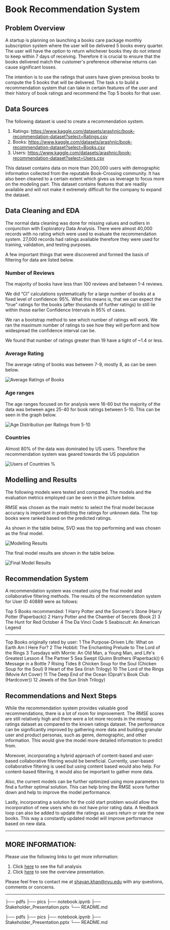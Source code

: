 # Book Recommendation System

## Problem Overview

A startup is planning on launching a books care package monthly subscription system where the user will be delivered 5 books every quarter. The user will have the option to return whichever books they do not intend to keep within 7 days of receiving. Therefore it is crucial to ensure that the books delivered match the customer's preference otherwise returns can cause significant losses.
 
The intention is to use the ratings that users have given previous books to compute the 5 books that will be delivered. The task s to build a recommendation system that can take in certain features of the user and their history of book ratings and recommend the Top 5 books for that user.

## Data Sources

The following dataset is used to create a recommendation system. 
1. Ratings: https://www.kaggle.com/datasets/arashnic/book-recommendation-dataset?select=Ratings.csv 
2. Books: https://www.kaggle.com/datasets/arashnic/book-recommendation-dataset?select=Books.csv 
3. Users: https://www.kaggle.com/datasets/arashnic/book-recommendation-dataset?select=Users.csv 

This dataset contains data on more than 200,000 users with demographic information collected from the reputable Book-Crossing community. It has also been cleaned to a certain extent which gives us leverage to focus more on the modeling part. This dataset contains features that are readily available and will not make it extremely difficult for the company to expand the dataset. 

## Data Cleaning and EDA

The normal data cleaning was done for missing values and outliers in conjunction with Exploratory Data Analysis. There were almost 40,000 records with no rating which were used to evaluate the recommendation system. 27,000 records had ratings available therefore they were used for training, validation, and testing purposes.

A few important things that were discovered and formed the basis of filtering for data are listed below.

### Number of Reviews
The majority of books have less than 100 reviews and between 1-4 reviews.

We did “CI” calculations systematically for a large number of books at a fixed level of confidence: 95%. What this means is, that we can expect the “true” ratings for the books (after thousands of further ratings) to still lie within those earlier Confidence Intervals in 95% of cases. 

We ran a bootstrap method to see which number of ratings will work. We ran the maximum number of ratings to see how they will perform and how widespread the confidence interval can be. 

We found that number of ratings greater than 19 have a tight of ~1.4 or less.


### Average Rating
The average rating of books was between 7-9, mostly 8, as can be seen below.

<img src="pics/avg_ratings.png" alt="Average Ratings of Books" title="Average Ratings of Books">


### Age ranges
The age ranges focused on for analysis were 16-60 but the majority of the data was between ages 25-40 for book ratings between 5-10. This can be seen in the graph below.

<img src="pics/age_dist.png" alt="Age Distribution per Ratings from 5-10" title="Age Distribution per Ratings from 5-10">


### Countries
Almost 80% of the data was dominated by US users. Therefore the recommendation system was geared towards the US population

<img src="pics/countries.png" alt="Users of Countries %" title="Users of Countries %">


## Modelling and Results

The following models were tested and compared. The models and the evaluation metrics employed can be seen in the picture below. 

RMSE was chosen as the main metric to select the final model because accuracy is important in predicting the ratings for unknown data. The top books were ranked based on the predicted ratings. 

As shown in the table below, SVD was the top performing and was chosen as the final model.

<img src="pics/modelling_results.png" alt="Modelling Results" title="Modelling Results">


The final model results are shown in the table below.

<img src="pics/final_model.png" alt="Final Model Results" title="Final Model Results">


## Recommendation System
A recommendation system was created using the final model and collaborative filtering methods. The results of the recommendation system for User ID 40889 were as follows:

Top 5 Books recommended:
1 Harry Potter and the Sorcerer's Stone (Harry Potter (Paperback))
2 Harry Potter and the Chamber of Secrets (Book 2)
3 The Hunt for Red October
4 The Da Vinci Code
5 Seabiscuit: An American Legend

---------------------------------------------------------------------------------------------------------

Top Books originally rated by user:
1 The Purpose-Driven Life: What on Earth Am I Here For?
2 The Hobbit: The Enchanting Prelude to The Lord of the Rings
3 Tuesdays with Morrie: An Old Man, a Young Man, and Life's Greatest Lesson
4 The Partner
5 Sea Swept (Quinn Brothers (Paperback))
6 Message in a Bottle
7 Rising Tides
8 Chicken Soup for the Soul (Chicken Soup for the Soul)
9 Heart of the Sea (Irish Trilogy)
10 The Lord of the Rings (Movie Art Cover)
11 The Deep End of the Ocean (Oprah's Book Club (Hardcover))
12 Jewels of the Sun (Irish Trilogy)


## Recommendations and Next Steps
While the recommendation system provides valuable good recommendations, there is a lot of room for improvement. The RMSE scores are still relatively high and there were a lot more records in the missing ratings dataset as compared to the known ratings dataset. The performance can be significantly improved by gathering more data and building granular user and product personas, such as genre, demographic, and other information. This would give the model more detailed information to predict from.

Moreover, incorporating a hybrid approach of content-based and user-based collaborative filtering would be beneficial. Currently, user-based collaborative filtering is used but using content based would also help. For content-based filtering, it would also be important to gather more data.

Also, the current models can be further optimized using more parameters to find a further optimal solution. This can help bring the RMSE score further down and help to improve the model performance. 

Lastly, incorporating a solution for the cold start problem would allow the incorporation of new users who do not have prior rating data. A feedback loop can also be added to update the ratings as users return or rate the new books. This way a constantly updated model will improve performance based on new data.


---------------------------------------------------------------------------------------------------------------------------------
## MORE INFORMATION:
Please use the following links to get more information:
1. Click [here](https://github.com/shayanabdulkarimkhan/book-recommendation-system/blob/main/notebook.ipynb) to see the full analysis 
2. Click [here](https://github.com/shayanabdulkarimkhan/book-recommendation-system/blob/main/pdfs/Stakeholder%20Presentation.pdf) to see the overview presentation.

Please feel free to contact me at shayan.khan@nyu.edu with any questions, comments or concerns.

---------------------------------------------------------------------------------------------------------------------------------
├── pdfs
├── pics
├── notebook.ipynb
├── Stakeholder_Presentation.pptx
└── README.md

├── pdfs
├── pics
├── notebook.ipynb
├── Stakeholder_Presentation.pptx
└── README.md
